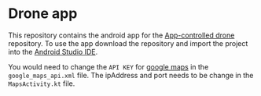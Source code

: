 # Drone app
This repository contains the android app for the [App-controlled drone](https://github.com/KTheXIII/app-controlled-drone) repository.
To use the app download the repository and import the project into the [Android Studio IDE](https://developer.android.com/studio/).

You would need to change the `API KEY` for [google maps](https://cloud.google.com/maps-platform/) in the `google_maps_api.xml` file. The ipAddress and port needs to be change in the `MapsActivity.kt` file.
